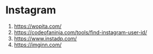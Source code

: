 # Instagram
1. https://wopita.com/
2. https://codeofaninja.com/tools/find-instagram-user-id/
3. https://www.instadp.com/
4. https://imginn.com/